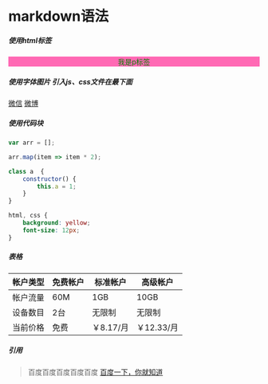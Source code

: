 # markdown语法

##### 使用html标签
<p style="color: green; background: hotpink; text-align: center">我是p标签</p>

##### 使用字体图片 引入js、css文件在最下面

<span><i class="fa fa-weixin fa-1x"></i>[微信]()</span>
<span> <i class="fa fa-weibo"></i>[微博]()</span>

##### 使用代码块

```javascript
var arr = [];

arr.map(item => item * 2);

class a  {
    constructor() {
        this.a = 1;
    }
}
```

```css
html, css {
    background: yellow;
    font-size: 12px;
}
```
##### 表格

| 帐户类型 | 免费帐户 | 标准帐户 | 高级帐户 |
| --- | --- | --- | --- |
| 帐户流量 | 60M | 1GB | 10GB |
| 设备数目 | 2台 | 无限制 | 无限制 |
| 当前价格 | 免费 | ￥8.17/月 | ￥12.33/月|

##### 引用
>百度百度百度百度百度  [百度一下，你就知道](baidu.com)

<head> 
    <script defer src="https://use.fontawesome.com/releases/v5.0.13/js/all.js"></script> 
    <script defer src="https://use.fontawesome.com/releases/v5.0.13/js/v4-shims.js"></script> 
</head> 
<link rel="stylesheet" href="https://use.fontawesome.com/releases/v5.0.13/css/all.css">
